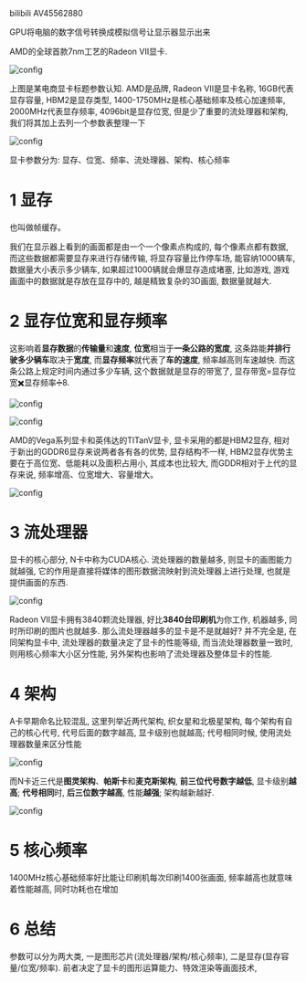 bilibili AV45562880

GPU将电脑的数字信号转换成模拟信号让显示器显示出来

AMD的全球首款7nm工艺的Radeon VII显卡.

![config](./imags/1.jpeg)

上图是某电商显卡标题参数认知. AMD是品牌, Radeon VII是显卡名称, 16GB代表显存容量, HBM2是显存类型, 1400\-1750MHz是核心基础频率及核心加速频率, 2000MHz代表显存频率, 4096bit是显存位宽, 但是少了重要的流处理器和架构, 我们将其加上去列一个参数表整理一下

![config](./imags/2.jpeg)

显卡参数分为: 显存、位宽、频率、流处理器、架构、核心频率

# 1 显存

也叫做帧缓存。

我们在显示器上看到的画面都是由一个一个像素点构成的, 每个像素点都有数据, 而这些数据都需要显存来进行存储传输, 将显存容量比作停车场, 能容纳1000辆车, 数据量大小表示多少辆车, 如果超过1000辆就会爆显存造成堵塞, 比如游戏, 游戏画面中的数据就是存放在显存中的, 越是精致复杂的3D画面, 数据量就越大.

# 2 显存位宽和显存频率

这影响着**显存数据**的**传输量**和**速度**, **位宽**相当于**一条公路的宽度**, 这条路能**并排行驶多少辆车**取决于**宽度**, 而**显存频率**就代表了**车的速度**, 频率越高则车速越快. 而这条公路上规定时间内通过多少车辆, 这个数据就是显存的带宽了, 显存带宽=显存位宽✖️显存频率➗8.

![config](./imags/3.jpeg)

![config](./imags/4.jpeg)

AMD的Vega系列显卡和英伟达的TITanV显卡, 显卡采用的都是HBM2显存, 相对于新出的GDDR6显存来说两者各有各的优势, 显存结构不一样, HBM2显存优势主要在于高位宽、低能耗以及面积占用小, 其成本也比较大, 而GDDR相对于上代的显存来说, 频率增高、位宽增大、容量增大。

![config](./imags/5.jpeg)

# 3 流处理器

显卡的核心部分, N卡中称为CUDA核心. 流处理器的数量越多, 则显卡的画图能力就越强, 它的作用是直接将媒体的图形数据流映射到流处理器上进行处理, 也就是提供画面的东西. 

![config](./imags/6.jpeg)

Radeon VII显卡拥有3840颗流处理器, 好比**3840台印刷机**为你工作, 机器越多, 同时所印刷的图片也就越多. 那么流处理器越多的显卡是不是就越好? 并不完全是, 在同架构显卡中, 流处理器的数量决定了显卡的性能等级, 而当流处理器数量一致时, 则用核心频率大小区分性能, 另外架构也影响了流处理器及整体显卡的性能.

# 4 架构

A卡早期命名比较混乱, 这里列举近两代架构, 织女星和北极星架构, 每个架构有自己的核心代号, 代号后面的数字越高, 显卡级别也就越高; 代号相同时候, 使用流处理器数量来区分性能

![config](./imags/7.jpeg)

而N卡近三代是**图灵架构**、**帕斯卡**和**麦克斯架构**, **前三位代号数字越低**, 显卡级别**越高**; **代号相同**时, **后三位数字越高**, 性能**越强**; 架构越新越好.

![config](./imags/8.jpeg)

# 5 核心频率

1400MHz核心基础频率好比能让印刷机每次印刷1400张画面, 频率越高也就意味着性能越高, 同时功耗也在增加

# 6 总结

参数可以分为两大类, 一是图形芯片(流处理器/架构/核心频率), 二是显存(显存容量/位宽/频率). 前者决定了显卡的图形运算能力、特效渲染等画面技术, 











